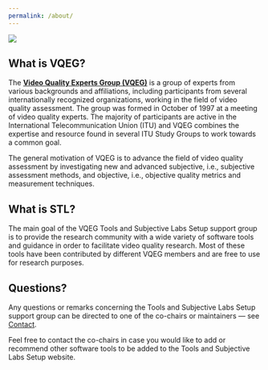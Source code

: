 ```yaml
---
permalink: /about/
---
```


![](https://www.its.bldrdoc.gov/images/VQEGlogo_280x100.jpg)

## What is VQEG?

The [**Video Quality Experts Group (VQEG)**](https://www.its.bldrdoc.gov/vqeg/vqeg-home.aspx) is a group of experts from various backgrounds and affiliations, including participants from several internationally recognized organizations, working in the field of video quality assessment. The group was formed in October of 1997 at a meeting of video quality experts. The majority of participants are active in the International Telecommunication Union (ITU) and VQEG combines the expertise and resource found in several ITU Study Groups to work towards a common goal.

The general motivation of VQEG is to advance the field of video quality assessment by investigating new and advanced subjective, i.e., subjective assessment methods, and objective, i.e., objective quality metrics and measurement techniques.

## What is STL?

The main goal of the VQEG Tools and Subjective Labs Setup support group is to provide the research community with a wide variety of software tools and guidance in order to facilitate video quality research. Most of these tools have been contributed by different VQEG members and are free to use for research purposes.

## Questions?

Any questions or remarks concerning the Tools and Subjective Labs Setup support group can be directed to one of the co-chairs or maintainers — see [Contact](../contact).

Feel free to contact the co-chairs in case you would like to add or recommend other software tools to be added to the Tools and Subjective Labs Setup website.